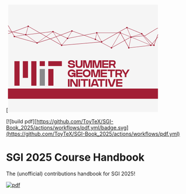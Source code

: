 [![build pdf](https://github.com/AR0E/sgi_2025/blob/main/SGI_gitBanner.svg)

[![build pdf][https://github.com/ToyTeX/SGI-Book_2025/actions/workflows/pdf.yml/badge.svg](https://github.com/ToyTeX/SGI-Book_2025/actions/workflows/pdf.yml)

# SGI 2025 Course Handbook
The (unofficial) contributions handbook for SGI 2025!


[![pdf](https://img.shields.io/badge/pdf-note-green)](https://github.com/ToyTeX/SGI-Book_2025/blob/build/main.pdf)
